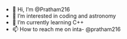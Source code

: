- 👋 Hi, I’m @Pratham216
- 👀 I’m interested in coding and astronomy
- 🌱 I’m currently learning C++
- 📫 How to reach me on inta- @pratham216

<!---
Pratham216/Pratham216 is a ✨ special ✨ repository because its `README.md` (this file) appears on your GitHub profile.
You can click the Preview link to take a look at your changes.
--->
